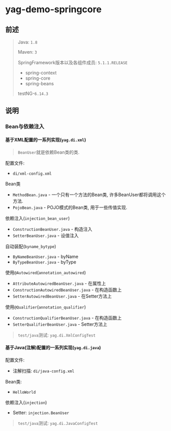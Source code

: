 # yag-demo-springcore
## 前述

> Java: `1.8`
>
> Maven: `3`
>
> SpringFramework版本以及各组件成员: `5.1.1.RELEASE`
>
> - spring-context
> - spring-core
> - spring-beans
>
> testNG-`6.14.3`

## 说明

### Bean与依赖注入

#### 基于XML配置的一系列实现(`yag.di.xml`)
> `BeanUser`就是依赖Bean类的类. 

配置文件: 
* `di/xml-config.xml`

Bean类
* `MethodBean.java` - 一个只有一个方法的Bean类, 许多BeanUser都将调用这个方法.
* `PojoBean.java` - POJO模式的Bean类, 用于一些传值实现. 

依赖注入(`injection_bean_user`)
* `ConstructionBeanUser.java` - 构造注入
* `SetterBeanUser.java` - 设值注入

自动装配(`byname_bytype`)
* `ByNameBeanUser.java` - byName
* `ByTypeBeanUser.java` - byType 

使用`@Autowired`(`annotation_autowired`)
* `AttributeAutowiredBeanUser.java` - 在属性上
* `ConstructionAutowiredBeanUser.java` - 在构造函数上
* `SetterAutowiredBeanUser.java` - 在Setter方法上

使用`@Qualifier`(`annotation_qualifier`)
* `ConstructionQualifierBeanUser.java` - 在构造函数上
* `SetterQualifierBeanUser.java` - Setter方法上

> `test/java`测试: `yag.di.XmlConfigTest`


#### 基于Java(注解)配置的一系列实现(`yag.di.java`)

配置文件: 
* 注解扫描: `di/java-config.xml`

Bean类: 
* `HelloWorld` 

依赖注入(`injection`)
* Setter: `injection.BeanUser`



> `test/java`测试: `yag.di.JavaConfigTest`
